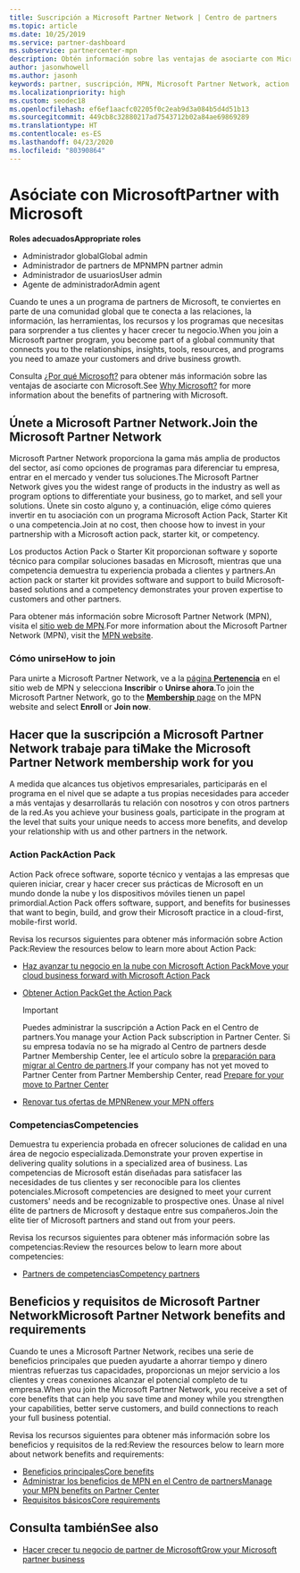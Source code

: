 ```yaml
---
title: Suscripción a Microsoft Partner Network | Centro de partners
ms.topic: article
ms.date: 10/25/2019
ms.service: partner-dashboard
ms.subservice: partnercenter-mpn
description: Obtén información sobre las ventajas de asociarte con Microsoft, incluidas las opciones de Microsoft Action Pack, las competencias y los programas para diferenciar tu negocio, sacarlo al mercado y vender tus soluciones.
author: jasonwhowell
ms.author: jasonh
keywords: partner, suscripción, MPN, Microsoft Partner Network, action pack, MAPS, MAP, suscripción a action pack, ventajas, ventajas de MPN, suscripción, silver, gold, competencias
ms.localizationpriority: high
ms.custom: seodec18
ms.openlocfilehash: ef6ef1aacfc02205f0c2eab9d3a084b5d4d51b13
ms.sourcegitcommit: 449cb8c32880217ad7543712b02a84ae69869289
ms.translationtype: HT
ms.contentlocale: es-ES
ms.lasthandoff: 04/23/2020
ms.locfileid: "80390864"
---
```

# <a name="partner-with-microsoft"></a><span data-ttu-id="78c53-104">Asóciate con Microsoft</span><span class="sxs-lookup"><span data-stu-id="78c53-104">Partner with Microsoft</span></span>

<span data-ttu-id="78c53-105">**Roles adecuados**</span><span class="sxs-lookup"><span data-stu-id="78c53-105">**Appropriate roles**</span></span>
-   <span data-ttu-id="78c53-106">Administrador global</span><span class="sxs-lookup"><span data-stu-id="78c53-106">Global admin</span></span>
-   <span data-ttu-id="78c53-107">Administrador de partners de MPN</span><span class="sxs-lookup"><span data-stu-id="78c53-107">MPN partner admin</span></span>
-   <span data-ttu-id="78c53-108">Administrador de usuarios</span><span class="sxs-lookup"><span data-stu-id="78c53-108">User admin</span></span>
-   <span data-ttu-id="78c53-109">Agente de administrador</span><span class="sxs-lookup"><span data-stu-id="78c53-109">Admin agent</span></span>

<span data-ttu-id="78c53-110">Cuando te unes a un programa de partners de Microsoft, te conviertes en parte de una comunidad global que te conecta a las relaciones, la información, las herramientas, los recursos y los programas que necesitas para sorprender a tus clientes y hacer crecer tu negocio.</span><span class="sxs-lookup"><span data-stu-id="78c53-110">When you join a Microsoft partner program, you become part of a global community that connects you to the relationships, insights, tools, resources, and programs you need to amaze your customers and drive business growth.</span></span>

<span data-ttu-id="78c53-111">Consulta [¿Por qué Microsoft?](https://partner.microsoft.com/business-opportunities/why-microsoft) para obtener más información sobre las ventajas de asociarte con Microsoft.</span><span class="sxs-lookup"><span data-stu-id="78c53-111">See [Why Microsoft?](https://partner.microsoft.com/business-opportunities/why-microsoft) for more information about the benefits of partnering with Microsoft.</span></span> 

## <a name="join-the-microsoft-partner-network"></a><span data-ttu-id="78c53-112">Únete a Microsoft Partner Network.</span><span class="sxs-lookup"><span data-stu-id="78c53-112">Join the Microsoft Partner Network</span></span>

<!-- 12/5/18 The content below was copied and pasted directly from the Membership page of the MPN site (https://partner.microsoft.com/membership)-->

<span data-ttu-id="78c53-113">Microsoft Partner Network proporciona la gama más amplia de productos del sector, así como opciones de programas para diferenciar tu empresa, entrar en el mercado y vender tus soluciones.</span><span class="sxs-lookup"><span data-stu-id="78c53-113">The Microsoft Partner Network gives you the widest range of products in the industry as well as program options to differentiate your business, go to market, and sell your solutions.</span></span> <span data-ttu-id="78c53-114">Únete sin costo alguno y, a continuación, elige cómo quieres invertir en tu asociación con un programa Microsoft Action Pack, Starter Kit o una competencia.</span><span class="sxs-lookup"><span data-stu-id="78c53-114">Join at no cost, then choose how to invest in your partnership with a Microsoft action pack, starter kit, or competency.</span></span>

<span data-ttu-id="78c53-115">Los productos Action Pack o Starter Kit proporcionan software y soporte técnico para compilar soluciones basadas en Microsoft, mientras que una competencia demuestra tu experiencia probada a clientes y partners.</span><span class="sxs-lookup"><span data-stu-id="78c53-115">An action pack or starter kit provides software and support to build Microsoft-based solutions and a competency demonstrates your proven expertise to customers and other partners.</span></span>

<span data-ttu-id="78c53-116">Para obtener más información sobre Microsoft Partner Network (MPN), visita el [sitio web de MPN](https://partner.microsoft.com/commercial).</span><span class="sxs-lookup"><span data-stu-id="78c53-116">For more information about the Microsoft Partner Network (MPN), visit the [MPN website](https://partner.microsoft.com/commercial).</span></span>

### <a name="how-to-join"></a><span data-ttu-id="78c53-117">Cómo unirse</span><span class="sxs-lookup"><span data-stu-id="78c53-117">How to join</span></span>

<span data-ttu-id="78c53-118">Para unirte a Microsoft Partner Network, ve a la [página **Pertenencia**](https://partner.microsoft.com/membership) en el sitio web de MPN y selecciona **Inscribir** o **Unirse ahora**.</span><span class="sxs-lookup"><span data-stu-id="78c53-118">To join the Microsoft Partner Network, go to the [**Membership** page](https://partner.microsoft.com/membership) on the MPN website and select **Enroll** or **Join now**.</span></span>

## <a name="make-the-microsoft-partner-network-membership-work-for-you"></a><span data-ttu-id="78c53-119">Hacer que la suscripción a Microsoft Partner Network trabaje para ti</span><span class="sxs-lookup"><span data-stu-id="78c53-119">Make the Microsoft Partner Network membership work for you</span></span>

<!-- 10/25/2019 The content below content from the Membership pages of the MPN site (https://partner.microsoft.com/membership) and additional updated content.-->

<span data-ttu-id="78c53-120">A medida que alcances tus objetivos empresariales, participarás en el programa en el nivel que se adapte a tus propias necesidades para acceder a más ventajas y desarrollarás tu relación con nosotros y con otros partners de la red.</span><span class="sxs-lookup"><span data-stu-id="78c53-120">As you achieve your business goals, participate in the program at the level that suits your unique needs to access more benefits, and develop your relationship with us and other partners in the network.</span></span>

### <a name="action-pack"></a><span data-ttu-id="78c53-121">Action Pack</span><span class="sxs-lookup"><span data-stu-id="78c53-121">Action Pack</span></span>

<span data-ttu-id="78c53-122">Action Pack ofrece software, soporte técnico y ventajas a las empresas que quieren iniciar, crear y hacer crecer sus prácticas de Microsoft en un mundo donde la nube y los dispositivos móviles tienen un papel primordial.</span><span class="sxs-lookup"><span data-stu-id="78c53-122">Action Pack offers software, support, and benefits for businesses that want to begin, build, and grow their Microsoft practice in a cloud-first, mobile-first world.</span></span> 

<span data-ttu-id="78c53-123">Revisa los recursos siguientes para obtener más información sobre Action Pack:</span><span class="sxs-lookup"><span data-stu-id="78c53-123">Review the resources below to learn more about Action Pack:</span></span>

- [<span data-ttu-id="78c53-124">Haz avanzar tu negocio en la nube con Microsoft Action Pack</span><span class="sxs-lookup"><span data-stu-id="78c53-124">Move your cloud business forward with Microsoft Action Pack</span></span>](https://partner.microsoft.com/membership/action-pack)

- [<span data-ttu-id="78c53-125">Obtener Action Pack</span><span class="sxs-lookup"><span data-stu-id="78c53-125">Get the Action Pack</span></span>](mpn-get-action-pack.md)
  
    >[!IMPORTANT]
    ><span data-ttu-id="78c53-126">Puedes administrar la suscripción a Action Pack en el Centro de partners.</span><span class="sxs-lookup"><span data-stu-id="78c53-126">You manage your Action Pack subscription in Partner Center.</span></span> <span data-ttu-id="78c53-127">Si su empresa todavía no se ha migrado al Centro de partners desde Partner Membership Center, lee el artículo sobre la [preparación para migrar al Centro de partners](prepare-pmc-pc-migration.md).</span><span class="sxs-lookup"><span data-stu-id="78c53-127">If your company has not yet moved to Partner Center from Partner Membership Center, read [Prepare for your move to Partner Center](prepare-pmc-pc-migration.md)</span></span>  

- [<span data-ttu-id="78c53-128">Renovar tus ofertas de MPN</span><span class="sxs-lookup"><span data-stu-id="78c53-128">Renew your MPN offers</span></span>](renew-mpn-offers.md)

### <a name="competencies"></a><span data-ttu-id="78c53-129">Competencias</span><span class="sxs-lookup"><span data-stu-id="78c53-129">Competencies</span></span>

<span data-ttu-id="78c53-130">Demuestra tu experiencia probada en ofrecer soluciones de calidad en una área de negocio especializada.</span><span class="sxs-lookup"><span data-stu-id="78c53-130">Demonstrate your proven expertise in delivering quality solutions in a specialized area of business.</span></span> <span data-ttu-id="78c53-131">Las competencias de Microsoft están diseñadas para satisfacer las necesidades de tus clientes y ser reconocible para los clientes potenciales.</span><span class="sxs-lookup"><span data-stu-id="78c53-131">Microsoft competencies are designed to meet your current customers' needs and be recognizable to prospective ones.</span></span> <span data-ttu-id="78c53-132">Únase al nivel élite de partners de Microsoft y destaque entre sus compañeros.</span><span class="sxs-lookup"><span data-stu-id="78c53-132">Join the elite tier of Microsoft partners and stand out from your peers.</span></span>

<span data-ttu-id="78c53-133">Revisa los recursos siguientes para obtener más información sobre las competencias:</span><span class="sxs-lookup"><span data-stu-id="78c53-133">Review the resources below to learn more about competencies:</span></span>

- [<span data-ttu-id="78c53-134">Partners de competencias</span><span class="sxs-lookup"><span data-stu-id="78c53-134">Competency partners</span></span>](https://partner.microsoft.com/membership/competencies)

## <a name="microsoft-partner-network-benefits-and-requirements"></a><span data-ttu-id="78c53-135">Beneficios y requisitos de Microsoft Partner Network</span><span class="sxs-lookup"><span data-stu-id="78c53-135">Microsoft Partner Network benefits and requirements</span></span>

<span data-ttu-id="78c53-136">Cuando te unes a Microsoft Partner Network, recibes una serie de beneficios principales que pueden ayudarte a ahorrar tiempo y dinero mientras refuerzas tus capacidades, proporcionas un mejor servicio a los clientes y creas conexiones alcanzar el potencial completo de tu empresa.</span><span class="sxs-lookup"><span data-stu-id="78c53-136">When you join the Microsoft Partner Network, you receive a set of core benefits that can help you save time and money while you strengthen your capabilities, better serve customers, and build connections to reach your full business potential.</span></span>

<span data-ttu-id="78c53-137">Revisa los recursos siguientes para obtener más información sobre los beneficios y requisitos de la red:</span><span class="sxs-lookup"><span data-stu-id="78c53-137">Review the resources below to learn more about network benefits and requirements:</span></span>

- [<span data-ttu-id="78c53-138">Beneficios principales</span><span class="sxs-lookup"><span data-stu-id="78c53-138">Core benefits</span></span>](https://partner.microsoft.com/membership/core-benefits#simple-tab-content-1)
- [<span data-ttu-id="78c53-139">Administrar los beneficios de MPN en el Centro de partners</span><span class="sxs-lookup"><span data-stu-id="78c53-139">Manage your MPN benefits on Partner Center</span></span>](manage-your-partner-network-benefits.md)
- [<span data-ttu-id="78c53-140">Requisitos básicos</span><span class="sxs-lookup"><span data-stu-id="78c53-140">Core requirements</span></span>](https://partner.microsoft.com/membership/core-benefits#simple-tab-content-2)

## <a name="see-also"></a><span data-ttu-id="78c53-141">Consulta también</span><span class="sxs-lookup"><span data-stu-id="78c53-141">See also</span></span>
- [<span data-ttu-id="78c53-142">Hacer crecer tu negocio de partner de Microsoft</span><span class="sxs-lookup"><span data-stu-id="78c53-142">Grow your Microsoft partner business</span></span>](grow-your-business.md)
